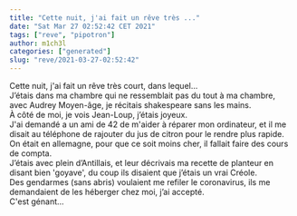 ```yaml
---
title: "Cette nuit, j'ai fait un rêve très ..."
date: "Sat Mar 27 02:52:42 CET 2021"
tags: ["reve", "pipotron"]
author: m1ch3l
categories: ["generated"]
slug: "reve/2021-03-27-02:52:42"
---
```


Cette nuit, j'ai fait un rêve très court, dans lequel...<br>
J’étais dans ma chambre qui ne ressemblait pas du tout à ma chambre, avec Audrey Moyen-âge, je récitais shakespeare sans les mains.<br>
À côté de moi, je vois Jean-Loup, j’étais joyeux.<br>
J'ai demandé a un ami de 42 de m'aider à réparer mon ordinateur, et il me disait au téléphone de rajouter du jus de citron pour le rendre plus rapide.<br>
On était en allemagne, pour que ce soit moins cher, il fallait faire des cours de compta.<br>
J’étais avec plein d’Antillais, et leur décrivais ma recette de planteur en disant bien 'goyave', du coup ils disaient que j’étais un vrai Créole.<br>
Des gendarmes (sans abris) voulaient me refiler le coronavirus, ils me demandaient de les héberger chez moi, j’ai accepté.<br>
C'est génant...<br>
